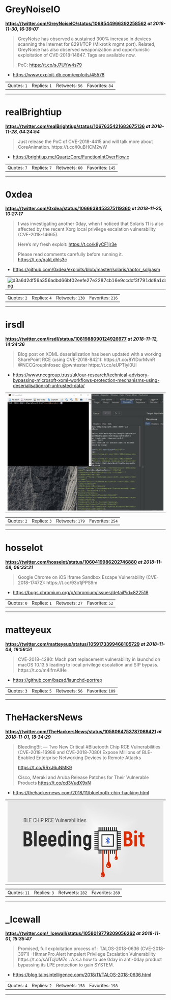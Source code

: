# GreyNoiseIO
**https://twitter.com/GreyNoiseIO/status/1068544966392258562 _at 2018-11-30, 16:39:07_**
<blockquote>
GreyNoise has observed a sustained 300% increase in devices scanning the Internet for 8291/TCP (Mikrotik mgmt port). Related, GreyNoise has also observed weaponization and opportunistic exploitation of CVE-2018-14847. Tags are available now. 

PoC: https://t.co/sJ7UYw4s79
</blockquote>

* https://www.exploit-db.com/exploits/45578

<table><tr>
<td>Quotes: <code>1</code></td>
<td>Replies: <code>1</code></td>
<td>Retweets: <code>56</code></td>
<td>Favorites: <code>84</code></td>
</tr></table>

---

# realBrightiup
**https://twitter.com/realBrightiup/status/1067635421683675136 _at 2018-11-28, 04:24:54_**
<blockquote>
Just release the PoC of CVE-2018-4415 and will talk more about CoreAnimation. 
https://t.co/i0uBHCM2wW
</blockquote>

* https://brightiup.me/QuartzCore/FunctionIntOverFlow.c

<table><tr>
<td>Quotes: <code>7</code></td>
<td>Replies: <code>7</code></td>
<td>Retweets: <code>60</code></td>
<td>Favorites: <code>145</code></td>
</tr></table>

---

# 0xdea
**https://twitter.com/0xdea/status/1066639453375119360 _at 2018-11-25, 10:27:17_**
<blockquote>
I was investigating another 0day, when I noticed that Solaris 11 is also affected by the recent Xorg local privilege escalation vulnerability (CVE-2018-14665).

Here’s my fresh exploit:
https://t.co/k8yCF1jr3e

Please read comments carefully before running it. https://t.co/qakLdhls3c
</blockquote>

* https://github.com/0xdea/exploits/blob/master/solaris/raptor_solgasm

<table><tr>
<td><img src="pictures/d3a6d2df56a356adbd66bf02eefe27e2287cb16e9ccdcf3f791dd8a1da1926e3.jpg" alt="d3a6d2df56a356adbd66bf02eefe27e2287cb16e9ccdcf3f791dd8a1da1926e3.jpg"></td>
</table></tr>
<table><tr>
<td>Quotes: <code>2</code></td>
<td>Replies: <code>4</code></td>
<td>Retweets: <code>130</code></td>
<td>Favorites: <code>216</code></td>
</tr></table>

---

# irsdl
**https://twitter.com/irsdl/status/1061988090124926977 _at 2018-11-12, 14:24:26_**
<blockquote>
Blog post on XOML deserialization has been updated with a working SharePoint RCE  (using CVE-2018-8421): https://t.co/8YlDorMvnR @NCCGroupInfosec @pwntester https://t.co/eUPTiyl0Ul
</blockquote>

* https://www.nccgroup.trust/uk/our-research/technical-advisory-bypassing-microsoft-xoml-workflows-protection-mechanisms-using-deserialisation-of-untrusted-data/

<table><tr>
<td><img src="pictures/4a293b6dfe073909e72c9943328336a3452d5075c04a9c3e4f6341d7c9b092e2.jpg" alt="4a293b6dfe073909e72c9943328336a3452d5075c04a9c3e4f6341d7c9b092e2.jpg"></td>
</table></tr>
<table><tr>
<td>Quotes: <code>2</code></td>
<td>Replies: <code>3</code></td>
<td>Retweets: <code>179</code></td>
<td>Favorites: <code>254</code></td>
</tr></table>

---

# hosselot
**https://twitter.com/hosselot/status/1060419986202746880 _at 2018-11-08, 06:33:21_**
<blockquote>
Google Chrome on iOS Iframe Sandbox Escape Vulnerability (CVE-2018-17472):
https://t.co/93o1jPPS9m
</blockquote>

* https://bugs.chromium.org/p/chromium/issues/detail?id=822518

<table><tr>
<td>Quotes: <code>0</code></td>
<td>Replies: <code>1</code></td>
<td>Retweets: <code>27</code></td>
<td>Favorites: <code>52</code></td>
</tr></table>

---

# matteyeux
**https://twitter.com/matteyeux/status/1059173399468105729 _at 2018-11-04, 19:59:51_**
<blockquote>
CVE-2018-4280: Mach port replacement vulnerability in launchd on macOS 10.13.5 leading to local privilege escalation and SIP bypass.
https://t.co/m4ifrnAlHe
</blockquote>

* https://github.com/bazad/launchd-portrep

<table><tr>
<td>Quotes: <code>3</code></td>
<td>Replies: <code>5</code></td>
<td>Retweets: <code>56</code></td>
<td>Favorites: <code>109</code></td>
</tr></table>

---

# TheHackersNews
**https://twitter.com/TheHackersNews/status/1058064753787068421 _at 2018-11-01, 18:34:29_**
<blockquote>
BleedingBit — Two New Critical #Bluetooth Chip RCE Vulnerabilities (CVE-2018-16986 and CVE-2018-7080) Expose Millions of BLE-Enabled Enterprise Networking Devices to Remote Attacks

https://t.co/RRxJ6uNMK9

Cisco, Meraki and Aruba Release Patches for Their Vulnerable Products https://t.co/cd3VudX9xN
</blockquote>

* https://thehackernews.com/2018/11/bluetooth-chip-hacking.html

<table><tr>
<td><img src="pictures/8d9ad0fbb1781c68252573dc46a0de3810cbe87a3ff6e0a9f37f4f3e4955cac3.jpg" alt="8d9ad0fbb1781c68252573dc46a0de3810cbe87a3ff6e0a9f37f4f3e4955cac3.jpg"></td>
</table></tr>
<table><tr>
<td>Quotes: <code>11</code></td>
<td>Replies: <code>3</code></td>
<td>Retweets: <code>282</code></td>
<td>Favorites: <code>269</code></td>
</tr></table>

---

# _Icewall
**https://twitter.com/_Icewall/status/1058019779209056262 _at 2018-11-01, 15:35:47_**
<blockquote>
Promised, full exploitation  process of : TALOS-2018-0636 (CVE-2018-3971) -HitmanPro.Alert hmpalert Privilege Escalation Vulnerability https://t.co/sAlTcjUM7s . A.k.a how to use 0day in anti-0day product bypassing its LPE protection to gain SYSTEM.
</blockquote>

* https://blog.talosintelligence.com/2018/11/TALOS-2018-0636.html

<table><tr>
<td>Quotes: <code>4</code></td>
<td>Replies: <code>2</code></td>
<td>Retweets: <code>158</code></td>
<td>Favorites: <code>198</code></td>
</tr></table>

---


